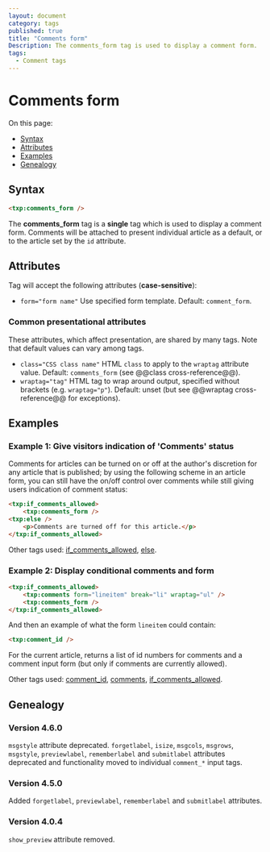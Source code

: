 ```yaml
---
layout: document
category: tags
published: true
title: "Comments form"
Description: The comments_form tag is used to display a comment form.
tags:
  - Comment tags
---
```


# Comments form

On this page:

* [Syntax](#user-content-syntax)
* [Attributes](#user-content-attributes)
* [Examples](#user-content-examples)
* [Genealogy](#user-content-genealogy)

## Syntax

~~~ html
<txp:comments_form />
~~~

The **comments_form** tag is a __single__ tag which is used to display a comment form. Comments will be attached to present individual article as a default, or to the article set by the `id` attribute.

## Attributes

Tag will accept the following attributes (**case-sensitive**):

* `form="form name"`
Use specified form template.
Default: `comment_form`.

### Common presentational attributes

These attributes, which affect presentation, are shared by many tags. Note that default values can vary among tags.

* `class="CSS class name"`
HTML `class` to apply to the `wraptag` attribute value.
Default: `comments_form` (see @@class cross-reference@@).
* `wraptag="tag"`
HTML tag to wrap around output, specified without brackets (e.g. `wraptag="p"`).
Default: unset (but see @@wraptag cross-reference@@ for exceptions).

## Examples

### Example 1: Give visitors indication of 'Comments' status

Comments for articles can be turned on or off at the author's discretion for any article that is published; by using the following scheme in an article form, you can still have the on/off control over comments while still giving users indication of comment status:

~~~ html
<txp:if_comments_allowed>
    <txp:comments_form />
<txp:else />
    <p>Comments are turned off for this article.</p>
</txp:if_comments_allowed>
~~~

Other tags used: [if_comments_allowed](if-comments-allowed), [else](else).

### Example 2: Display conditional comments and form

~~~ html
<txp:if_comments_allowed>
    <txp:comments form="lineitem" break="li" wraptag="ul" />
    <txp:comments_form />
</txp:if_comments_allowed>
~~~

And then an example of what the form `lineitem` could contain:

~~~ html
<txp:comment_id />
~~~

For the current article, returns a list of id numbers for comments and a comment input form (but only if comments are currently allowed).

Other tags used: [comment_id](comment-id), [comments](comments), [if_comments_allowed](if-comments-allowed).

## Genealogy

### Version 4.6.0

`msgstyle` attribute deprecated.
`forgetlabel`, `isize`, `msgcols`, `msgrows`, `msgstyle`, `previewlabel`, `rememberlabel` and `submitlabel` attributes deprecated and functionality moved to individual `comment_*` input tags.

### Version 4.5.0

Added `forgetlabel`, `previewlabel`, `rememberlabel` and `submitlabel` attributes.

### Version 4.0.4

`show_preview` attribute removed.
